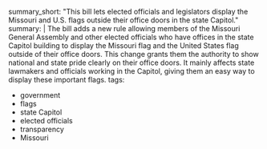 summary_short: "This bill lets elected officials and legislators display the Missouri and U.S. flags outside their office doors in the state Capitol."
summary: |
  The bill adds a new rule allowing members of the Missouri General Assembly and other elected officials who have offices in the state Capitol building to display the Missouri flag and the United States flag outside of their office doors. This change grants them the authority to show national and state pride clearly on their office doors. It mainly affects state lawmakers and officials working in the Capitol, giving them an easy way to display these important flags.
tags:
  - government
  - flags
  - state Capitol
  - elected officials
  - transparency
  - Missouri
